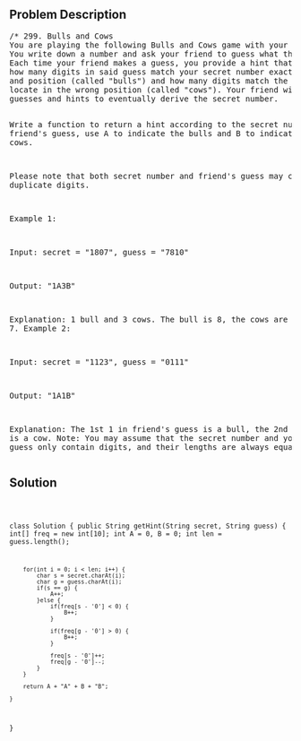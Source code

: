 <!--
<style>
  body { font-family: Arial, sans-serif; }
  .container { max-width: 100%; margin: 50px auto; padding: 10px; }
  .comment-block { background-color: #f9f9f9; padding: 10px; border-left: 5px solid #ccc; max-width: 400px; margin: 20px auto; overflow-wrap: break-word; white-space: pre-wrap; }
  .code-block { background-color: #f4f4f4; padding: 10px; border: 1px solid #ddd; max-width: 400px; margin: 20px auto; overflow-wrap: break-word; white-space: pre-wrap; }
</style>
-->

<div class='container'>
<h2>Problem Description</h2>
<div class='comment-block'>
<pre>
/* 299. Bulls and Cows
You are playing the following Bulls and Cows game with your friend: 
You write down a number and ask your friend to guess what the number is. 
Each time your friend makes a guess, you provide a hint that indicates 
how many digits in said guess match your secret number exactly in both digit 
and position (called "bulls") and how many digits match the secret number but 
locate in the wrong position (called "cows"). Your friend will use successive 
guesses and hints to eventually derive the secret number.

Write a function to return a hint according to the secret number and friend's guess, 
use A to indicate the bulls and B to indicate the cows. 

Please note that both secret number and friend's guess may contain duplicate digits.

Example 1:

Input: secret = "1807", guess = "7810"

Output: "1A3B"

Explanation: 1 bull and 3 cows. The bull is 8, the cows are 0, 1 and 7.
Example 2:

Input: secret = "1123", guess = "0111"

Output: "1A1B"

Explanation: The 1st 1 in friend's guess is a bull, the 2nd or 3rd 1 is a cow.
Note: You may assume that the secret number and your friend's guess only contain digits, 
and their lengths are always equal.
*/
</pre>
</div>

<h2>Solution</h2>
<div class='code-block'>
<pre><code class='language-java'>

class Solution {
    public String getHint(String secret, String guess) {
        int[] freq = new int[10];
        int A = 0, B = 0;
        int len = guess.length();
        
        for(int i = 0; i < len; i++) {
            char s = secret.charAt(i);
            char g = guess.charAt(i);
            if(s == g) {
                A++;
            }else {
                if(freq[s - '0'] < 0) {
                    B++;
                }
                
                if(freq[g - '0'] > 0) {
                    B++;
                }
                
                freq[s - '0']++;
                freq[g - '0']--;
            }
        }
        
        return A + "A" + B + "B";
        
    }
}</code></pre>
</div>
</div>
